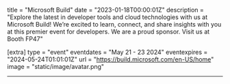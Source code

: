 title = "Microsoft Build"
date = "2023-01-18T00:00:01Z"
description = "Explore the latest in developer tools and cloud technologies with us at Microsoft Build! We’re excited to learn, connect, and share insights with you at this premier event for developers. We are a proud sponsor. Visit us at Booth FP47"

[extra]
type = "event"
eventdates = "May 21 - 23 2024"
eventexpires = "2024-05-24T01:01:01Z"
url = "https://build.microsoft.com/en-US/home"
image = "static/image/avatar.png"

---
